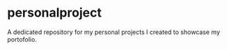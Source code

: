 # personalproject
A dedicated repository for my personal projects I created to showcase my portofolio.
